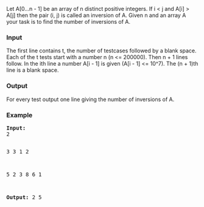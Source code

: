 <p>
Let A[0...n - 1] be an array of n distinct positive integers. 
If i &lt; j and A[i] &gt; A[j] then the pair (i, j) is called an inversion of A. 
Given n and an array A your task is to find the number of inversions of A.
</p>

<h3>Input</h3>
<p>The first line contains t, the number of testcases followed by a blank space. 
Each of the t tests start with a number n (n &lt;= 200000). 
Then n + 1 lines follow. In the ith line a number A[i - 1] is given (A[i - 1] &lt;= 10^7). 
The (n + 1)th line is a blank space.</p>

<h3>Output</h3>
<p>For every test output one line giving the number of inversions of A.</p>

<h3>Example</h3>
<pre><strong>Input:</strong>
2

3
3
1
2

5
2
3
8
6
1


<strong>Output:</strong>
2
5</pre>